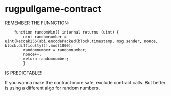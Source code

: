 # rugpullgame-contract


REMEMBER 
THE FUNNCTION:

```
    function randomWin() internal returns (uint) {
        uint randomnumber = uint(keccak256(abi.encodePacked(block.timestamp, msg.sender, nonce, block.difficulty))).mod(1000);
        randomnumber = randomnumber;
        nonce++;
        return randomnumber;
        }    
```

IS PREDICTABLE!!

If you wanna make the contract more safe, exclude contract calls.
But better is using a different algo for random numbers.
